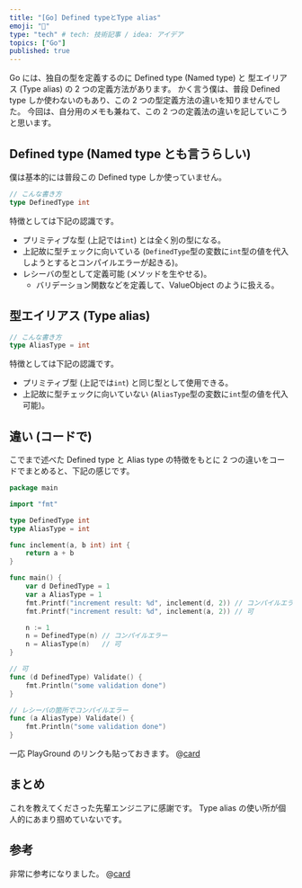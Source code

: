 ```yaml
---
title: "[Go] Defined typeとType alias"
emoji: "📝"
type: "tech" # tech: 技術記事 / idea: アイデア
topics: ["Go"]
published: true
---
```


Go には、独自の型を定義するのに Defined type (Named type) と 型エイリアス (Type alias) の 2 つの定義方法があります。
かく言う僕は、普段 Defined type しか使わないのもあり、この 2 つの型定義方法の違いを知りませんでした。
今回は、自分用のメモも兼ねて、この 2 つの定義法の違いを記していこうと思います。

## Defined type (Named type とも言うらしい)

僕は基本的には普段この Defined type しか使っていません。

```go
// こんな書き方
type DefinedType int
```

特徴としては下記の認識です。

- プリミティブな型 (上記では`int`) とは全く別の型になる。
- 上記故に型チェックに向いている (`DefinedType`型の変数に`int`型の値を代入しようとするとコンパイルエラーが起きる)。
- レシーバの型として定義可能 (メソッドを生やせる)。
  - バリデーション関数などを定義して、ValueObject のように扱える。

## 型エイリアス (Type alias)

```go
// こんな書き方
type AliasType = int
```

特徴としては下記の認識です。

- プリミティブ型 (上記では`int`) と同じ型として使用できる。
- 上記故に型チェックに向いていない (`AliasType`型の変数に`int`型の値を代入可能)。

## 違い (コードで)

こでまで述べた Defined type と Alias type の特徴をもとに 2 つの違いをコードでまとめると、下記の感じです。

```go
package main

import "fmt"

type DefinedType int
type AliasType = int

func inclement(a, b int) int {
	return a + b
}

func main() {
	var d DefinedType = 1
	var a AliasType = 1
	fmt.Printf("increment result: %d", inclement(d, 2)) // コンパイルエラー
	fmt.Printf("increment result: %d", inclement(a, 2)) // 可

	n := 1
	n = DefinedType(n) // コンパイルエラー
	n = AliasType(n)   // 可
}

// 可
func (d DefinedType) Validate() {
	fmt.Println("some validation done")
}

// レシーバの箇所でコンパイルエラー
func (a AliasType) Validate() {
	fmt.Println("some validation done")
}


```

一応 PlayGround のリンクも貼っておきます。
@[card](https://go.dev/play/p/yFt4fKthd0W)

## まとめ

これを教えてくださった先輩エンジニアに感謝です。
Type alias の使い所が個人的にあまり掴めていないです。

## 参考

非常に参考になりました。
@[card](https://budougumi0617.github.io/2020/02/01/go-named-type-and-type-alias/)
